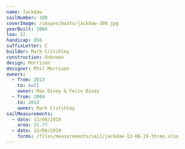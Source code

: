 ```yaml
---
name: Jackdaw
sailNumber: 100
coverImage: /images/boats/jackdaw-100.jpg
yearBuilt: 2004
loa: 22
handicap: 856
suffixLetter: C
builder: Mark Critchley
construction: Unknown
design: Morrison
designer: Phil Morrison
owners:
  - from: 2013
    to: null
    owner: Max Dixey & Felix Dixey
  - from: 2004
    to: 2013
    owner: Mark Critchley
sailMeasurements:
  - date: 13/06/2019
    area: 21.77
  - date: 13/06/2019
    forms: /files/measurements/sail/jackdaw-13-06-19-three.xlsx
---
```

